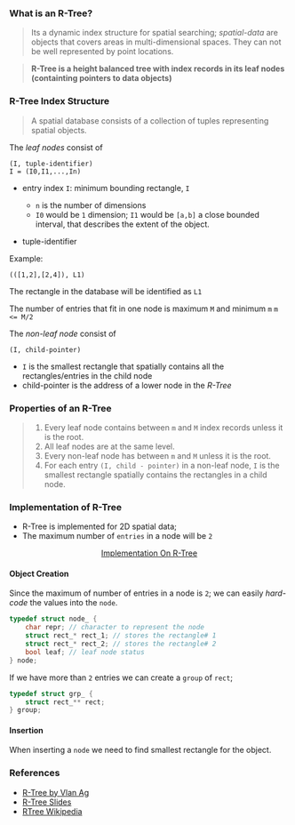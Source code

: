 ### What is an R-Tree?

> Its a dynamic index structure for spatial searching; *spatial-data* are objects that covers areas in multi-dimensional spaces. They can not be well represented by point locations.

> **R-Tree is a height balanced tree with index records in its leaf nodes (containting pointers to data objects)**

### R-Tree Index Structure

> A spatial database consists of a collection of tuples representing spatial objects.

The *leaf nodes* consist of 
```
(I, tuple-identifier)
I = (I0,I1,...,In)
```
- entry index `I`: minimum bounding rectangle, `I`
    - `n` is the number of dimensions
    - `I0` would be `1` dimension; `I1` would be `[a,b]` a close bounded interval, that describes the extent of the object.

- tuple-identifier

Example:
```
(([1,2],[2,4]), L1)
```
The rectangle in the database will be identified as `L1`

The number of entries that fit in one node is maximum `M` and minimum `m` 
`m <= M/2`

The *non-leaf node* consist of 
```
(I, child-pointer)
```
- `I` is the smallest rectangle that spatially contains all the rectangles/entries in the child node
- child-pointer is the address of a lower node in the *R-Tree*

### Properties of an R-Tree

> 1. Every leaf node contains between `m` and `M` index records unless it is the root.
> 2. All leaf nodes are at the same level.
> 3. Every non-leaf node has between `m` and `M` unless it is the root.
> 4. For each entry `(I, child - pointer)` in a non-leaf node, `I` is the smallest rectangle spatially contains the rectangles in a child node.


### Implementation of R-Tree

- R-Tree is implemented for 2D spatial data;
- The maximum number of `entries` in a node will be `2`

<p align="center"> <a href=""> Implementation On R-Tree </a></p>

#### Object Creation

Since the maximum of number of entries in a node is `2`; we can easily *hard-code* the values into the `node`.

```c
typedef struct node_ {
	char repr; // character to represent the node
	struct rect_* rect_1; // stores the rectangle# 1
	struct rect_* rect_2; // stores the rectangle# 2
	bool leaf; // leaf node status
} node;
```

If we have more than `2` entries we can create a `group` of `rect`;

```C
typedef struct grp_ {
	struct rect_** rect;
} group;
```

#### Insertion

When inserting a `node` we need to find smallest rectangle for the object.


### References

- [R-Tree by Vlan Ag](https://www.youtube.com/watch?v=Jd8F2hVnGtQ)
- [R-Tree Slides](https://www2.cs.sfu.ca/CourseCentral/454/jpei/slides/R-Tree.pdf)
- [RTree Wikipedia](https://en.wikipedia.org/wiki/R-tree)

